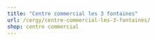 ```yaml
---
title: "Centre commercial les 3 fontaines"
url: /cergy/centre-commercial-les-3-fontaines/
shop: centre commercial
---
```

